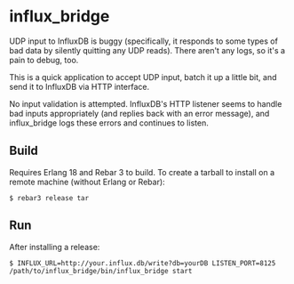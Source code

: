 influx_bridge
=====

UDP input to InfluxDB is buggy (specifically, it responds to some types of bad data by silently quitting any UDP reads). There aren't any logs, so it's a pain to debug, too.

This is a quick application to accept UDP input, batch it up a little bit, and send it to InfluxDB via HTTP interface.

No input validation is attempted. InfluxDB's HTTP listener seems to handle bad inputs appropriately (and replies back with an error message), and influx_bridge logs these errors and continues to listen.

Build
-----
Requires Erlang 18 and Rebar 3 to build. To create a tarball to install on a remote machine (without Erlang or Rebar):

    $ rebar3 release tar

Run
----
After installing a release:

    $ INFLUX_URL=http://your.influx.db/write?db=yourDB LISTEN_PORT=8125 /path/to/influx_bridge/bin/influx_bridge start
